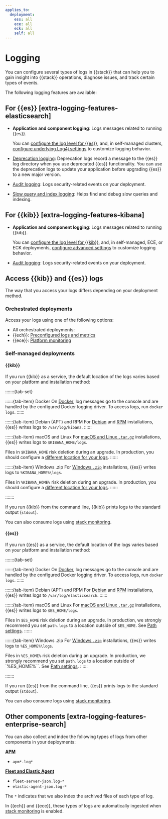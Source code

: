 ```yaml
---
applies_to:
  deployment:
    ess: all
    ece: all
    eck: all
    self: all
---
```

# Logging

You can configure several types of logs in {{stack}} that can help you to gain insight into {{stack}} operations, diagnose issues, and track certain types of events.

The following logging features are available:

## For {{es}} [extra-logging-features-elasticsearch]

* **Application and component logging**: Logs messages related to running {{es}}.

  You can [configure the log level for {{es}}](/deploy-manage/monitor/logging-configuration/update-elasticsearch-logging-levels.md), and, in self-managed clusters, [configure underlying Log4j settings](/deploy-manage/monitor/logging-configuration/elasticsearch-log4j-configuration-self-managed.md) to customize logging behavior.
* [Deprecation logging](/deploy-manage/monitor/logging-configuration/elasticsearch-deprecation-logs.md): Deprecation logs record a message to the {{es}} log directory when you use deprecated {{es}} functionality. You can use the deprecation logs to update your application before upgrading {{es}} to a new major version.
* [Audit logging](/deploy-manage/security/logging-configuration/enabling-audit-logs.md): Logs security-related events on your deployment.
* [Slow query and index logging](elasticsearch://reference/elasticsearch/index-settings/slow-log.md): Helps find and debug slow queries and indexing.

## For {{kib}} [extra-logging-features-kibana]

* **Application and component logging**: Logs messages related to running {{kib}}.

  You can [configure the log level for {{kib}}](/deploy-manage/monitor/logging-configuration/kibana-log-levels.md), and, in self-managed, ECE, or ECK deployments, [configure advanced settings](/deploy-manage/monitor/logging-configuration/kib-advanced-logging.md) to customize logging behavior.

* [Audit logging](/deploy-manage/security/logging-configuration/enabling-audit-logs.md): Logs security-related events on your deployment.

## Access {{kib}} and {{es}} logs

The way that you access your logs differs depending on your deployment method.

### Orchestrated deployments

Access your logs using one of the following options:

* All orchestrated deployments: [](/deploy-manage/monitor/stack-monitoring.md)
* {{ech}}: [Preconfigured logs and metrics](/deploy-manage/monitor/cloud-health-perf.md#ec-es-health-preconfigured)
* {{ece}}: [Platform monitoring](/deploy-manage/monitor/orchestrators/ece-platform-monitoring.md)

### Self-managed deployments

#### {{kib}}

If you run {{kib}} as a service, the default location of the logs varies based on your platform and installation method:

:::::::{tab-set}

::::::{tab-item} Docker
On [Docker](/deploy-manage/deploy/self-managed/install-elasticsearch-with-docker.md), log messages go to the console and are handled by the configured Docker logging driver. To access logs, run `docker logs`.
::::::

::::::{tab-item} Debian (APT) and RPM
For [Debian](/deploy-manage/deploy/self-managed/install-elasticsearch-with-debian-package.md) and [RPM](/deploy-manage/deploy/self-managed/install-elasticsearch-with-rpm.md) installations, {{es}} writes logs to `/var/log/kibana`.
::::::

::::::{tab-item} macOS and Linux
For [macOS and Linux `.tar.gz`](/deploy-manage/deploy/self-managed/install-elasticsearch-from-archive-on-linux-macos.md) installations, {{es}} writes logs to `$KIBANA_HOME/logs`.

Files in `$KIBANA_HOME` risk deletion during an upgrade. In production, you should configure a [different location for your logs](/deploy-manage/monitor/logging-configuration/kib-advanced-logging.md).
::::::

::::::{tab-item} Windows .zip
For [Windows `.zip`](/deploy-manage/deploy/self-managed/install-elasticsearch-with-zip-on-windows.md) installations, {{es}} writes logs to `%KIBANA_HOME%\logs`.

Files in `%KIBANA_HOME%` risk deletion during an upgrade. In production, you should configure a [different location for your logs](/deploy-manage/monitor/logging-configuration/kib-advanced-logging.md).
::::::

:::::::

If you run {{kib}} from the command line, {{kib}} prints logs to the standard output (`stdout`).

You can also consume logs using [stack monitoring](/deploy-manage/monitor/stack-monitoring/kibana-monitoring-self-managed.md).

#### {{es}}

If you run {{es}} as a service, the default location of the logs varies based on your platform and installation method:

:::::::{tab-set}

::::::{tab-item} Docker
On [Docker](/deploy-manage/deploy/self-managed/install-elasticsearch-with-docker.md), log messages go to the console and are handled by the configured Docker logging driver. To access logs, run `docker logs`.
::::::

::::::{tab-item} Debian (APT) and RPM
For [Debian](/deploy-manage/deploy/self-managed/install-elasticsearch-with-debian-package.md) and [RPM](/deploy-manage/deploy/self-managed/install-elasticsearch-with-rpm.md) installations, {{es}} writes logs to `/var/log/elasticsearch`.
::::::

::::::{tab-item} macOS and Linux
For [macOS and Linux `.tar.gz`](/deploy-manage/deploy/self-managed/install-elasticsearch-from-archive-on-linux-macos.md) installations, {{es}} writes logs to `$ES_HOME/logs`.

Files in `$ES_HOME` risk deletion during an upgrade. In production, we strongly recommend you set `path.logs` to a location outside of `$ES_HOME`. See [Path settings](/deploy-manage/deploy/self-managed/important-settings-configuration.md#path-settings).
::::::

::::::{tab-item} Windows .zip
For [Windows `.zip`](/deploy-manage/deploy/self-managed/install-elasticsearch-with-zip-on-windows.md) installations, {{es}} writes logs to `%ES_HOME%\logs`.

Files in `%ES_HOME%` risk deletion during an upgrade. In production, we strongly recommend you set `path.logs` to a location outside of `%ES_HOME%``. See [Path settings](/deploy-manage/deploy/self-managed/important-settings-configuration.md#path-settings).
::::::

:::::::

If you run {{es}} from the command line, {{es}} prints logs to the standard output (`stdout`).

You can also consume logs using [stack monitoring](/deploy-manage/monitor/stack-monitoring/elasticsearch-monitoring-self-managed.md).

## Other components [extra-logging-features-enterprise-search]

You can also collect and index the following types of logs from other components in your deployments:

[**APM**](/solutions/observability/apps/configure-logging.md)

* `apm*.log*`

[**Fleet and Elastic Agent**](/reference/fleet/monitor-elastic-agent.md)

* `fleet-server-json.log-*`
* `elastic-agent-json.log-*`

The `*` indicates that we also index the archived files of each type of log.

In {{ech}} and {{ece}}, these types of logs are automatically ingested when [stack monitoring](/deploy-manage/monitor/stack-monitoring.md) is enabled.